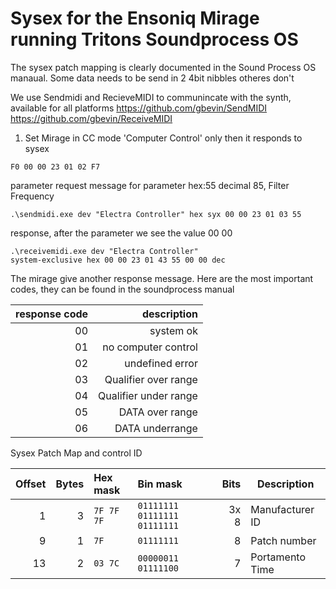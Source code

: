 # Sysex for the Ensoniq Mirage running Tritons Soundprocess OS

The sysex patch mapping is clearly documented in the Sound Process OS manaual.
Some data needs to be send in 2 4bit nibbles otheres don't

We use Sendmidi and RecieveMIDI to communincate with the synth, available for all platforms
https://github.com/gbevin/SendMIDI
https://github.com/gbevin/ReceiveMIDI

1. Set Mirage in CC mode 'Computer Control' only then it responds to sysex

```
F0 00 00 23 01 02 F7
```

parameter request message for parameter hex:55 decimal 85, Filter Frequency

```
.\sendmidi.exe dev "Electra Controller" hex syx 00 00 23 01 03 55
```

response, after the parameter we see the value 00 00
```
.\receivemidi.exe dev "Electra Controller"
system-exclusive hex 00 00 23 01 43 55 00 00 dec
```
The mirage give another response message.
Here are the most important codes, they can be found in the soundprocess manual

| response code | description |
| ------:| -----:| 
| 00 | system ok |
| 01 | no computer control|
| 02 | undefined error |
| 03 | Qualifier over range |
| 04 | Qualifier under range |
| 05 | DATA over range |
| 06 | DATA underrange |


Sysex Patch Map and control ID

| Offset | Bytes | Hex mask   | Bin mask            | Bits | Description |
| ------:| -----:| :--------- | :------------------ | ----:| ----------- |
|      1 |     3 | `7F 7F 7F` | `01111111 01111111 01111111` | 3x 8 | Manufacturer ID |
|      9 |     1 | `7F`       | `01111111         ` |    8 | Patch number |
|     13 |     2 | `03 7C`    | `00000011 01111100` |    7 | Portamento Time |
